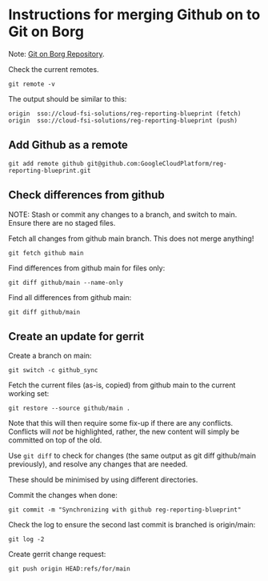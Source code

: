 
# Instructions for merging Github on to Git on Borg

Note: [Git on Borg Repository](https://cloud-fsi-solutions-review.git.corp.google.com/admin/repos/reg-reporting-blueprint,general>).

Check the current remotes.
```
git remote -v
```

The output should be similar to this:
```
origin  sso://cloud-fsi-solutions/reg-reporting-blueprint (fetch)
origin  sso://cloud-fsi-solutions/reg-reporting-blueprint (push)
```

## Add Github as a remote
```
git add remote github git@github.com:GoogleCloudPlatform/reg-reporting-blueprint.git      
```

## Check differences from github

NOTE: Stash or commit any changes to a branch, and switch to main. Ensure there
are no staged files.

Fetch all changes from github main branch. This does not merge anything!
```
git fetch github main
```

Find differences from github main for files only:
```
git diff github/main --name-only
```

Find all differences from github main:
```
git diff github/main
```

## Create an update for gerrit

Create a branch on main:
```
git switch -c github_sync
```

Fetch the current files (as-is, copied) from github main to the current working
set:
```
git restore --source github/main .
```

Note that this will then require some fix-up if there are any conflicts.
Conflicts will *not* be highlighted, rather, the new content will simply be
committed on top of the old.

Use `git diff` to check for changes (the same output as git diff github/main
previously), and resolve any changes that are needed.

These should be minimised by using different directories.

Commit the changes when done:
```
git commit -m "Synchronizing with github reg-reporting-blueprint"
```

Check the log to ensure the second last commit is branched is origin/main:
```
git log -2
```

Create gerrit change request:
```
git push origin HEAD:refs/for/main
```

